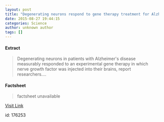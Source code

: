```yaml
---
layout: post
title: "Degenerating neurons respond to gene therapy treatment for Alzheimer's disease"
date: 2015-08-27 19:44:15
categories: Science
author: unknown author
tags: []
---
```



#### Extract
>Degenerating neurons in patients with Alzheimer's disease measurably responded to an experimental gene therapy in which nerve growth factor was injected into their brains, report researchers....

#### Factsheet
>factsheet unavailable

[Visit Link](http://www.sciencedaily.com/releases/2015/08/150827154415.htm)

id:  176253


